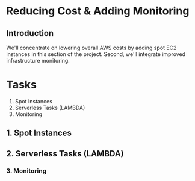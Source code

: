 # Reducing Cost & Adding Monitoring

## Introduction

We'll concentrate on lowering overall AWS costs by adding spot EC2 instances in this section of the project. 
Second, we'll integrate improved infrastructure monitoring.

# Tasks
1. Spot Instances
2. Serverless Tasks (LAMBDA)
3. Monitoring

## 1. Spot Instances



## 2. Serverless Tasks (LAMBDA)




### 3. Monitoring

